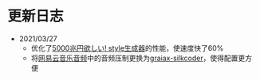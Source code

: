 # 更新日志

+ 2021/03/27
  + 优化了[5000兆円欲しい! style生成器](https://github.com/I-love-study/simple_saya_plugins/tree/main/entertain/5000M.py)的性能，使速度快了60%
  + 将[网易云音乐音频](https://github.com/I-love-study/simple_saya_plugins/tree/main/entertain/bar_music.py)中的音频压制更换为[graiax-silkcoder](https://github.com/I-love-study/graiax-silkcoder)，使得配置更方便